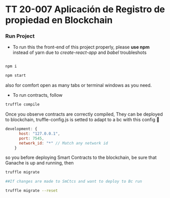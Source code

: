 # TT 20-007 Aplicación de Registro de propiedad en Blockchain

### Run Project

- To run this the front-end of this project properly, please **use npm** instead of yarn due to *create-react-app* and *babel* troubleshots 

```bash

npm i

npm start

```

also for comfort open as many tabs or terminal windows as you need.

- To run contracts, follow 

```bash
truffle compile
```

Once you observe contracts are correctly compiled, They can be deployed to blockchain, truffle-config.js is setted to adapt to a bc with this config 👀

```js
development: {
      host: "127.0.0.1",
      port: 7545,
      network_id: "*" // Match any network id
    }
```

so you before deploying Smart Contracts to the blockchain, be sure that Ganache is up and running, then

```bash
truffle migrate

##If changes are made to SmCtcs and want to deploy to Bc run

truffle migrate --reset
```
